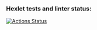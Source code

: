 ### Hexlet tests and linter status:
[![Actions Status](https://github.com/slamix/js-starter-project-44/actions/workflows/hexlet-check.yml/badge.svg)](https://github.com/slamix/js-starter-project-44/actions)